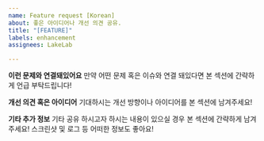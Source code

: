 ```yaml
---
name: Feature request [Korean]
about: 좋은 아이디어나 개선 의견 공유.
title: "[FEATURE]"
labels: enhancement
assignees: LakeLab

---
```


**이런 문제와 연결돼있어요**
만약 어떤 문제 혹은 이슈와 연결 돼있다면 본 섹션에 간략하게 언급 부탁드립니다!

**개선 의견 혹은 아이디어**
기대하시는 개선 방향이나 아이디어를 본 섹션에 남겨주세요!

**기타 추가 정보**
기타 공유 하시고자 하시는 내용이 있으실 경우 본 섹션에 간략하게 남겨주세요!
스크린샷 및 로그 등 어떠한 정보도 좋아요!
